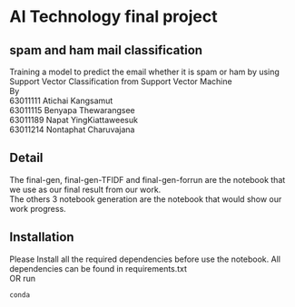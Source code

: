 # AI Technology final project
## spam and ham mail classification
Training a model to predict the email whether it is spam or ham by using Support Vector Classification from Support Vector Machine<br />
By<br />
63011111 Atichai Kangsamut<br />
63011115 Benyapa Thewarangsee<br />
63011189 Napat YingKiattaweesuk<br />
63011214 Nontaphat Charuvajana<br />
## Detail
The final-gen, final-gen-TFIDF and final-gen-forrun are the notebook that we use as our final result from our work.<br />
The others 3 notebook generation are the notebook that would show our work progress.<br />
## Installation
Please Install all the required dependencies before use the notebook. All dependencies can be found in requirements.txt<br />
OR run
```
conda 
```

